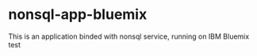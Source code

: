 nonsql-app-bluemix
==================

This is an application binded with nonsql service, running on IBM Bluemix
test
